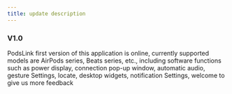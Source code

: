 ```yaml
---
title: update description
---
```


### V1.0
PodsLink first version of this application is online, currently supported models are AirPods series, Beats series, etc., including software functions such as power display, connection pop-up window, automatic audio, gesture Settings, locate, desktop widgets, notification Settings, welcome to give us more feedback
